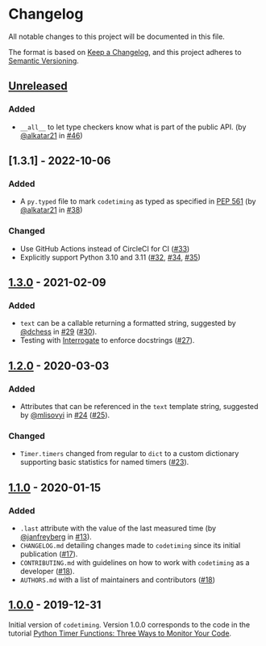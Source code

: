 # Changelog

All notable changes to this project will be documented in this file.

The format is based on [Keep a Changelog](https://keepachangelog.com/en/1.0.0/), and this project adheres to [Semantic Versioning](https://semver.org/spec/v2.0.0.html).


## [Unreleased]

### Added

- `__all__` to let type checkers know what is part of the public API. (by [@alkatar21](https://github.com/alkatar21) in [#46])

## [1.3.1] - 2022-10-06

### Added

- A `py.typed` file to mark `codetiming` as typed as specified in [PEP 561](https://peps.python.org/pep-0561/#packaging-type-information) (by [@alkatar21](https://github.com/alkatar21) in [#38])

### Changed

- Use GitHub Actions instead of CircleCI for CI ([#33])
- Explicitly support Python 3.10 and 3.11 ([#32], [#34], [#35])

## [1.3.0] - 2021-02-09

### Added

- `text` can be a callable returning a formatted string, suggested by [@dchess](https://github.com/dchess) in [#29] ([#30]).
- Testing with [Interrogate](https://interrogate.readthedocs.io/) to enforce docstrings ([#27]).


## [1.2.0] - 2020-03-03

### Added

- Attributes that can be referenced in the `text` template string, suggested by [@mlisovyi](https://github.com/mlisovyi) in [#24] ([#25]).

### Changed

- `Timer.timers` changed from regular to `dict` to a custom dictionary supporting basic statistics for named timers ([#23]).


## [1.1.0] - 2020-01-15

### Added

- `.last` attribute with the value of the last measured time (by [@janfreyberg](https://github.com/janfreyberg) in [#13]).
- `CHANGELOG.md` detailing changes made to `codetiming` since its initial publication ([#17]).
- `CONTRIBUTING.md` with guidelines on how to work with `codetiming` as a developer ([#18]).
- `AUTHORS.md` with a list of maintainers and contributors ([#18])


## [1.0.0] - 2019-12-31

Initial version of `codetiming`. Version 1.0.0 corresponds to the code in the tutorial [Python Timer Functions: Three Ways to Monitor Your Code](https://realpython.com/python-timer/).


[Unreleased]: https://github.com/realpython/codetiming/compare/v1.3.1...HEAD
[1.3.0]: https://github.com/realpython/codetiming/compare/v1.3.0...v1.3.1
[1.3.0]: https://github.com/realpython/codetiming/compare/v1.2.0...v1.3.0
[1.2.0]: https://github.com/realpython/codetiming/compare/v1.1.0...v1.2.0
[1.1.0]: https://github.com/realpython/codetiming/compare/v1.0.0...v1.1.0
[1.0.0]: https://github.com/realpython/codetiming/releases/tag/v1.0.0

[#13]: https://github.com/realpython/codetiming/pull/13
[#17]: https://github.com/realpython/codetiming/pull/17
[#18]: https://github.com/realpython/codetiming/pull/18
[#23]: https://github.com/realpython/codetiming/pull/23
[#24]: https://github.com/realpython/codetiming/issues/24
[#25]: https://github.com/realpython/codetiming/pull/25
[#27]: https://github.com/realpython/codetiming/pull/27
[#29]: https://github.com/realpython/codetiming/issues/29
[#30]: https://github.com/realpython/codetiming/pull/30
[#32]: https://github.com/realpython/codetiming/pull/32
[#33]: https://github.com/realpython/codetiming/pull/33
[#34]: https://github.com/realpython/codetiming/pull/34
[#35]: https://github.com/realpython/codetiming/pull/35
[#38]: https://github.com/realpython/codetiming/pull/38
[#46]: https://github.com/realpython/codetiming/pull/46
